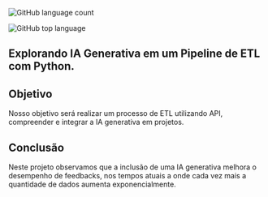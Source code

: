 ![GitHub language count](https://img.shields.io/github/languages/count/jeffersonASilva/Explorando_IA_Generativa)

![GitHub top language](https://img.shields.io/github/languages/top/jeffersonASIlva/Explorando_IA_Generativa)

## Explorando IA Generativa em um Pipeline de ETL com Python.

## Objetivo

Nosso objetivo será realizar um processo de ETL utilizando API, compreender
e integrar a IA generativa em projetos.

## Conclusão

Neste projeto observamos que a inclusão de uma IA generativa melhora o desempenho de feedbacks,
nos tempos atuais a onde cada vez mais a quantidade de dados aumenta exponencialmente.
